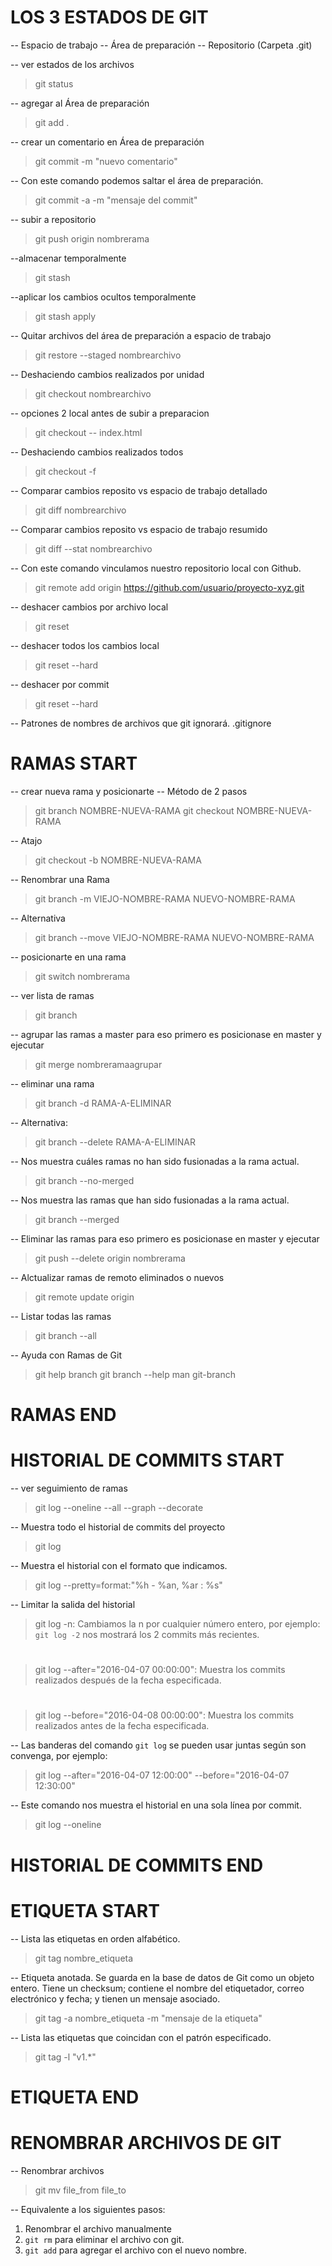 # LOS 3 ESTADOS DE GIT
-- Espacio de trabajo
-- Área de preparación
-- Repositorio (Carpeta .git) 


-- ver estados de los archivos
> git status

-- agregar al Área de preparación
> git add .

-- crear un comentario en Área de preparación
> git commit -m "nuevo comentario"

-- Con este comando podemos saltar el área de preparación.
> git commit -a -m "mensaje del commit"


-- subir a repositorio
> git push origin nombrerama

--almacenar temporalmente
> git stash

--aplicar los cambios ocultos temporalmente
> git stash apply

-- Quitar archivos del área de preparación a espacio de trabajo
> git restore --staged nombrearchivo

-- Deshaciendo cambios realizados por unidad
> git checkout nombrearchivo

-- opciones 2 local antes de subir a preparacion
> git checkout -- index.html

-- Deshaciendo cambios realizados todos
> git checkout -f

-- Comparar cambios reposito vs espacio de trabajo detallado
> git diff nombrearchivo

-- Comparar cambios reposito vs espacio de trabajo resumido
> git diff --stat nombrearchivo


-- Con este comando vinculamos nuestro repositorio local con Github.
> git remote add origin https://github.com/usuario/proyecto-xyz.git

-- deshacer cambios por archivo local
> git reset <fichero>

-- deshacer todos los cambios local
> git reset --hard

-- deshacer por commit 
>git reset --hard <commit>


-- Patrones de nombres de archivos que git ignorará.
.gitignore


# RAMAS START 

-- crear nueva rama y posicionarte 
-- Método de 2 pasos
> git branch NOMBRE-NUEVA-RAMA
> git checkout NOMBRE-NUEVA-RAMA

-- Atajo
> git checkout -b NOMBRE-NUEVA-RAMA


-- Renombrar una Rama
> git branch -m VIEJO-NOMBRE-RAMA NUEVO-NOMBRE-RAMA

-- Alternativa
> git branch --move VIEJO-NOMBRE-RAMA NUEVO-NOMBRE-RAMA


-- posicionarte en una rama
> git switch nombrerama

-- ver lista de ramas
> git branch

-- agrupar las ramas a master para eso primero es posicionase en master y ejecutar
> git merge nombreramaagrupar


-- eliminar una rama
> git branch -d RAMA-A-ELIMINAR

-- Alternativa:
> git branch --delete RAMA-A-ELIMINAR


-- Nos muestra cuáles ramas no han sido fusionadas a la rama actual.
> git branch --no-merged

-- Nos muestra las ramas que han sido fusionadas a la rama actual.
> git branch --merged


-- Eliminar las ramas para eso primero es posicionase en master y ejecutar
> git push --delete origin nombrerama

-- Alctualizar ramas de remoto eliminados o nuevos
> git remote update origin

-- Listar todas las ramas
> git branch --all 

-- Ayuda con Ramas de Git

> git help branch
> git branch --help
> man git-branch

# RAMAS END 


# HISTORIAL DE COMMITS START
-- ver seguimiento de ramas
> git log --oneline --all --graph --decorate

-- Muestra todo el historial de commits del proyecto
> git log

-- Muestra el historial con el formato que indicamos.
> git log --pretty=format:"%h - %an, %ar : %s"


-- Limitar la salida del historial
> git log -n: Cambiamos la n por cualquier número entero, por ejemplo: `git log -2` nos mostrará los 2 commits más recientes.
#
> git log --after="2016-04-07 00:00:00": Muestra los commits realizados después de la fecha especificada.
#
> git log --before="2016-04-08 00:00:00": Muestra los commits realizados antes de la fecha especificada.

-- Las banderas del comando `git log` se pueden usar juntas según son convenga, por ejemplo:
> git log --after="2016-04-07 12:00:00" --before="2016-04-07 12:30:00"

-- Este comando nos muestra el historial en una sola línea por commit.
> git log --oneline

# HISTORIAL DE COMMITS END


# ETIQUETA START

-- Lista las etiquetas en orden alfabético.
> git tag nombre_etiqueta

-- Etiqueta anotada. Se guarda en la base de datos de Git como un objeto entero. Tiene un checksum; contiene el nombre del etiquetador, correo electrónico y fecha; y tienen un mensaje asociado.
> git tag -a nombre_etiqueta -m "mensaje de la etiqueta"


-- Lista las etiquetas que coincidan con el patrón especificado.
> git tag -l "v1.*"

# ETIQUETA END


# RENOMBRAR ARCHIVOS DE GIT 

-- Renombrar archivos
> git mv file_from file_to


-- Equivalente a los siguientes pasos:
1. Renombrar el archivo manualmente
2. `git rm` para eliminar el archivo con git.
3. `git add` para agregar el archivo con el nuevo nombre. 

